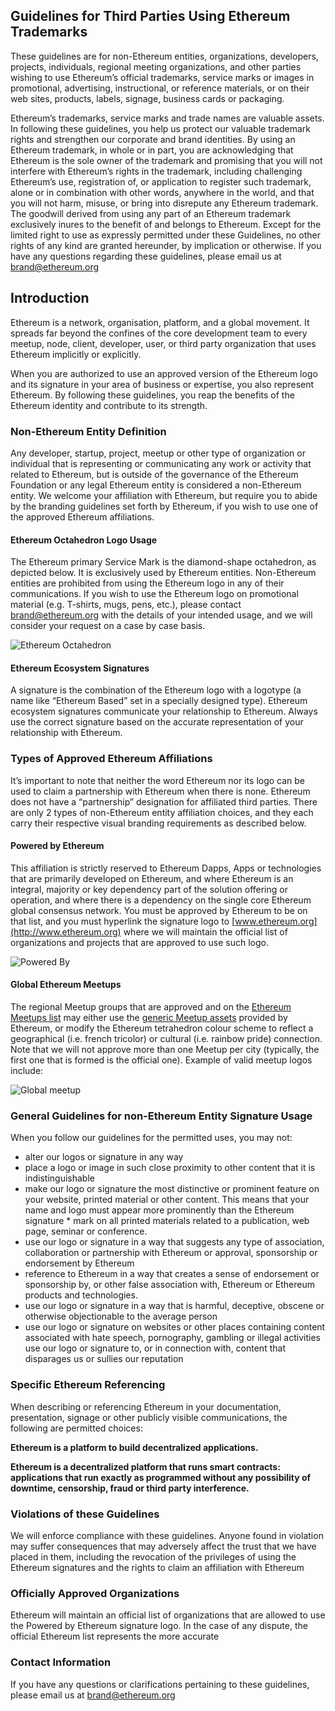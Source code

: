 Guidelines for Third Parties Using Ethereum Trademarks
-------------------


These guidelines are for non-Ethereum entities, organizations, developers, projects, individuals, regional meeting organizations, and other parties wishing to use Ethereum’s official trademarks, service marks or images in promotional, advertising, instructional, or reference materials, or on their web sites, products, labels, signage, business cards or packaging.

Ethereum’s trademarks, service marks and trade names are valuable assets. In following these guidelines, you help us protect our valuable trademark rights and strengthen our corporate and brand identities. By using an Ethereum trademark, in whole or in part, you are acknowledging that Ethereum is the sole owner of the trademark and promising that you will not interfere with Ethereum’s rights in the trademark, including challenging Ethereum’s use, registration of, or application to register such trademark, alone or in combination with other words, anywhere in the world, and that you will not harm, misuse, or bring into disrepute any Ethereum trademark. The goodwill derived from using any part of an Ethereum trademark exclusively inures to the benefit of and belongs to Ethereum. Except for the limited right to use as expressly permitted under these Guidelines, no other rights of any kind are granted hereunder, by implication or otherwise. If you have any questions regarding these guidelines, please email us at [brand@ethereum.org](brand@ethereum.org)


## Introduction

Ethereum is a network, organisation, platform, and a global movement. It spreads far beyond the confines of the core development team to every meetup, node, client, developer, user, or third party organization that uses Ethereum implicitly or explicitly.

When you are authorized to use an approved version of the Ethereum logo and its signature in your area of business or expertise, you also represent Ethereum. By following these guidelines, you reap the benefits of the Ethereum identity and contribute to its strength.


### Non-Ethereum Entity Definition

Any developer, startup, project, meetup or other type of organization or individual that is representing or communicating any work or activity that related to Ethereum, but is outside of the governance of the Ethereum Foundation or any legal Ethereum entity  is considered a non-Ethereum entity. We welcome your affiliation with Ethereum, but require you to abide by the branding guidelines set forth by Ethereum, if you wish to use one of the approved Ethereum affiliations. 


#### Ethereum Octahedron Logo Usage

The Ethereum primary Service Mark is the diamond-shape octahedron, as depicted below. It is exclusively used by Ethereum entities. Non-Ethereum entities are prohibited from using the Ethereum logo in any of their communications. If you wish to use the Ethereum logo on promotional material (e.g. T-shirts, mugs, pens, etc.), please contact brand@ethereum.org with the details of your intended usage, and we will consider your request on a case by case basis.


![Ethereum Octahedron](/images/Ethereum-Icon-small.png)


#### Ethereum Ecosystem Signatures

A signature is the combination of the Ethereum logo with a logotype (a name like “Ethereum Based” set in a specially designed type). Ethereum ecosystem signatures communicate your relationship to Ethereum. Always use the correct signature based on the accurate representation of your relationship with Ethereum.


### Types of Approved Ethereum Affiliations 

It’s important to note that neither the word Ethereum nor its logo can be used to claim a partnership with Ethereum when there is none. Ethereum does not have a “partnership” designation for affiliated third parties. There are only 2 types of non-Ethereum entity affiliation choices, and they each carry their respective visual branding requirements as described below.


#### Powered by Ethereum

This affiliation is strictly reserved to Ethereum Dapps, Apps or technologies that are primarily developed on Ethereum, and where Ethereum is an integral, majority or key dependency part of the solution offering or operation, and where there is a dependency on the single core Ethereum global consensus network. You must be approved by Ethereum to be on that list, and you must hyperlink the signature logo to [www.ethereum.org](http://www.ethereum.org)  where we will maintain the official list of organizations and projects that are approved to use such logo.


![Powered By](/images/Powered-by-Ethereum-small.png)



#### Global Ethereum Meetups

The regional Meetup groups that are approved and on the [Ethereum Meetups list](http://forum.ethereum.org/discussion/797/list-of-ethereum-specific-meetups-live-updates) may either use the [generic Meetup assets](http://forum.ethereum.org/discussion/171/how-to-start-an-ethereum-meetup-faq) provided by Ethereum, or modify the Ethereum tetrahedron colour scheme to reflect a geographical (i.e. french tricolor) or cultural (i.e. rainbow pride) connection. Note that we will not approve more than one Meetup per city (typically, the first one that is formed is the official one). Example of valid meetup logos include:


![Global meetup](/images/sample-meetup-logos.png)



### General Guidelines for non-Ethereum Entity Signature Usage

When you follow our guidelines for the permitted uses, you may not:

* alter our logos or signature in any way
* place a logo or image in such close proximity to other content that it is indistinguishable
* make our logo or signature the most distinctive or prominent feature on your website, printed material or other content. This means that your name and logo must appear more prominently than the Ethereum signature * mark on all printed materials related to a publication, web page, seminar or conference.
* use our logo or signature in a way that suggests any type of association, collaboration or partnership with Ethereum or approval, sponsorship or endorsement by Ethereum 
* reference to Ethereum in a way that creates a sense of endorsement or sponsorship by, or other false association with, Ethereum or Ethereum products and technologies.
* use our logo or signature in a way that is harmful, deceptive, obscene or otherwise objectionable to the average person
* use our logo or signature on websites or other places containing content associated with hate speech, pornography, gambling or illegal activities
use our logo or signature to, or in connection with, content that disparages us or sullies our reputation


### Specific Ethereum Referencing
When describing or referencing Ethereum in your documentation, presentation, signage or other publicly visible communications, the following are permitted choices:

**Ethereum is a platform to build decentralized applications.**

**Ethereum is a decentralized platform that runs smart contracts: applications that run exactly as programmed without any possibility of downtime, censorship, fraud or third party interference.**


### Violations of these Guidelines
We will enforce compliance with these guidelines. Anyone found in violation may suffer consequences that may adversely affect the trust that we have placed in them, including the revocation of the privileges of using the Ethereum signatures and the rights to claim an affiliation with Ethereum


### Officially Approved Organizations

Ethereum will maintain an official list of organizations that are allowed to use the Powered by Ethereum signature logo. In the case of any dispute, the official Ethereum list represents the more accurate


### Contact Information
If you have any questions or clarifications pertaining to these guidelines, please email us at 
[brand@ethereum.org](mailto:brand@ethereum.org)


